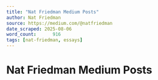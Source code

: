 ```yaml
---
title: "Nat Friedman Medium Posts"
author: Nat Friedman
source: https://medium.com/@natfriedman
date_scraped: 2025-08-06
word_count:      916
tags: [nat-friedman, essays]
---
```


# Nat Friedman Medium Posts

